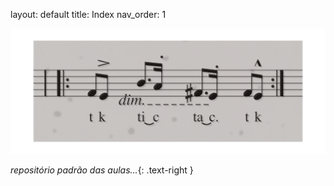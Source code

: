 layout: default
title: Index
nav_order: 1

![capa](/assets/capa.png)


*repositório padrão das aulas...*{: .text-right }
